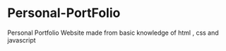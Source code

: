 # Personal-PortFolio
Personal Portfolio Website made from basic knowledge of html , css and javascript

